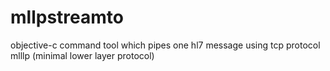 # mllpstreamto
objective-c command tool which pipes one hl7 message using tcp protocol mlllp (minimal lower layer protocol)
